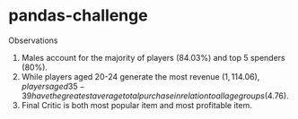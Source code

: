 # pandas-challenge
Observations
1. Males account for the majority of players (84.03%) and top 5 spenders (80%).
2. While players aged 20-24 generate the most revenue ($1,114.06), players aged 35-39 have the greatest average total purchase in relation to all age groups ($4.76).
3. Final Critic is both most popular item and most profitable item.
